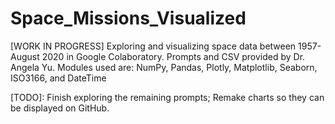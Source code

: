 # Space_Missions_Visualized
[WORK IN PROGRESS] Exploring and visualizing space data between 1957- August 2020 in Google Colaboratory. Prompts and CSV provided by Dr. Angela Yu. Modules used are: NumPy, Pandas, Plotly, Matplotlib, Seaborn, ISO3166, and DateTime

[TODO]: Finish exploring the remaining prompts; Remake charts so they can be displayed on GitHub.
